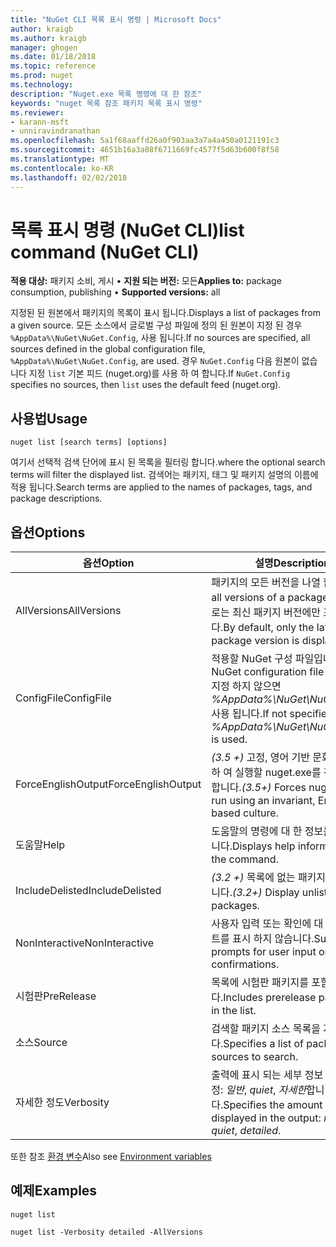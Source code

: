 ```yaml
---
title: "NuGet CLI 목록 표시 명령 | Microsoft Docs"
author: kraigb
ms.author: kraigb
manager: ghogen
ms.date: 01/18/2018
ms.topic: reference
ms.prod: nuget
ms.technology: 
description: "Nuget.exe 목록 명령에 대 한 참조"
keywords: "nuget 목록 참조 패키지 목록 표시 명령"
ms.reviewer:
- karann-msft
- unniravindranathan
ms.openlocfilehash: 5a1f68aaffd26a0f903aa3a7a4a450a0121191c3
ms.sourcegitcommit: 4651b16a3a08f6711669fc4577f5d63b600f8f58
ms.translationtype: MT
ms.contentlocale: ko-KR
ms.lasthandoff: 02/02/2018
---
```

# <a name="list-command-nuget-cli"></a><span data-ttu-id="e9bfb-104">목록 표시 명령 (NuGet CLI)</span><span class="sxs-lookup"><span data-stu-id="e9bfb-104">list command (NuGet CLI)</span></span>

<span data-ttu-id="e9bfb-105">**적용 대상:** 패키지 소비, 게시 &bullet; **지원 되는 버전:** 모든</span><span class="sxs-lookup"><span data-stu-id="e9bfb-105">**Applies to:** package consumption, publishing &bullet; **Supported versions:** all</span></span>

<span data-ttu-id="e9bfb-106">지정된 된 원본에서 패키지의 목록이 표시 됩니다.</span><span class="sxs-lookup"><span data-stu-id="e9bfb-106">Displays a list of packages from a given source.</span></span> <span data-ttu-id="e9bfb-107">모든 소스에서 글로벌 구성 파일에 정의 된 원본이 지정 된 경우 `%AppData%\NuGet\NuGet.Config`, 사용 됩니다.</span><span class="sxs-lookup"><span data-stu-id="e9bfb-107">If no sources are specified, all sources defined in the global configuration file, `%AppData%\NuGet\NuGet.Config`, are used.</span></span> <span data-ttu-id="e9bfb-108">경우 `NuGet.Config` 다음 원본이 없습니다 지정 `list` 기본 피드 (nuget.org)를 사용 하 여 합니다.</span><span class="sxs-lookup"><span data-stu-id="e9bfb-108">If `NuGet.Config` specifies no sources, then `list` uses the default feed (nuget.org).</span></span>

## <a name="usage"></a><span data-ttu-id="e9bfb-109">사용법</span><span class="sxs-lookup"><span data-stu-id="e9bfb-109">Usage</span></span>

```cli
nuget list [search terms] [options]
```

<span data-ttu-id="e9bfb-110">여기서 선택적 검색 단어에 표시 된 목록을 필터링 합니다.</span><span class="sxs-lookup"><span data-stu-id="e9bfb-110">where the optional search terms will filter the displayed list.</span></span> <span data-ttu-id="e9bfb-111">검색어는 패키지, 태그 및 패키지 설명의 이름에 적용 됩니다.</span><span class="sxs-lookup"><span data-stu-id="e9bfb-111">Search terms are applied to the names of packages, tags, and package descriptions.</span></span>

## <a name="options"></a><span data-ttu-id="e9bfb-112">옵션</span><span class="sxs-lookup"><span data-stu-id="e9bfb-112">Options</span></span>

| <span data-ttu-id="e9bfb-113">옵션</span><span class="sxs-lookup"><span data-stu-id="e9bfb-113">Option</span></span> | <span data-ttu-id="e9bfb-114">설명</span><span class="sxs-lookup"><span data-stu-id="e9bfb-114">Description</span></span> |
| --- | --- |
| <span data-ttu-id="e9bfb-115">AllVersions</span><span class="sxs-lookup"><span data-stu-id="e9bfb-115">AllVersions</span></span> | <span data-ttu-id="e9bfb-116">패키지의 모든 버전을 나열 합니다.</span><span class="sxs-lookup"><span data-stu-id="e9bfb-116">List all versions of a package.</span></span> <span data-ttu-id="e9bfb-117">기본적으로는 최신 패키지 버전에만 표시 됩니다.</span><span class="sxs-lookup"><span data-stu-id="e9bfb-117">By default, only the latest package version is displayed.</span></span> |
| <span data-ttu-id="e9bfb-118">ConfigFile</span><span class="sxs-lookup"><span data-stu-id="e9bfb-118">ConfigFile</span></span> | <span data-ttu-id="e9bfb-119">적용할 NuGet 구성 파일입니다.</span><span class="sxs-lookup"><span data-stu-id="e9bfb-119">The NuGet configuration file to apply.</span></span> <span data-ttu-id="e9bfb-120">지정 하지 않으면 *%AppData%\NuGet\NuGet.Config* 사용 됩니다.</span><span class="sxs-lookup"><span data-stu-id="e9bfb-120">If not specified, *%AppData%\NuGet\NuGet.Config* is used.</span></span> |
| <span data-ttu-id="e9bfb-121">ForceEnglishOutput</span><span class="sxs-lookup"><span data-stu-id="e9bfb-121">ForceEnglishOutput</span></span> | <span data-ttu-id="e9bfb-122">*(3.5 +)*  고정, 영어 기반 문화권을 사용 하 여 실행할 nuget.exe를 강제로 수행 합니다.</span><span class="sxs-lookup"><span data-stu-id="e9bfb-122">*(3.5+)* Forces nuget.exe to run using an invariant, English-based culture.</span></span> |
| <span data-ttu-id="e9bfb-123">도움말</span><span class="sxs-lookup"><span data-stu-id="e9bfb-123">Help</span></span> | <span data-ttu-id="e9bfb-124">도움말의 명령에 대 한 정보를 표시 합니다.</span><span class="sxs-lookup"><span data-stu-id="e9bfb-124">Displays help information for the command.</span></span> |
| <span data-ttu-id="e9bfb-125">IncludeDelisted</span><span class="sxs-lookup"><span data-stu-id="e9bfb-125">IncludeDelisted</span></span> | <span data-ttu-id="e9bfb-126">*(3.2 +)*  목록에 없는 패키지를 표시 합니다.</span><span class="sxs-lookup"><span data-stu-id="e9bfb-126">*(3.2+)* Display unlisted packages.</span></span> |
| <span data-ttu-id="e9bfb-127">NonInteractive</span><span class="sxs-lookup"><span data-stu-id="e9bfb-127">NonInteractive</span></span> | <span data-ttu-id="e9bfb-128">사용자 입력 또는 확인에 대 한 프롬프트를 표시 하지 않습니다.</span><span class="sxs-lookup"><span data-stu-id="e9bfb-128">Suppresses prompts for user input or confirmations.</span></span> |
| <span data-ttu-id="e9bfb-129">시험판</span><span class="sxs-lookup"><span data-stu-id="e9bfb-129">PreRelease</span></span> | <span data-ttu-id="e9bfb-130">목록에 시험판 패키지를 포함합니다.</span><span class="sxs-lookup"><span data-stu-id="e9bfb-130">Includes prerelease packages in the list.</span></span> |
| <span data-ttu-id="e9bfb-131">소스</span><span class="sxs-lookup"><span data-stu-id="e9bfb-131">Source</span></span> | <span data-ttu-id="e9bfb-132">검색할 패키지 소스 목록을 지정 합니다.</span><span class="sxs-lookup"><span data-stu-id="e9bfb-132">Specifies a list of packages sources to search.</span></span> |
| <span data-ttu-id="e9bfb-133">자세한 정도</span><span class="sxs-lookup"><span data-stu-id="e9bfb-133">Verbosity</span></span> | <span data-ttu-id="e9bfb-134">출력에 표시 되는 세부 정보 수준을 지정: *일반*, *quiet*, *자세한*합니다.</span><span class="sxs-lookup"><span data-stu-id="e9bfb-134">Specifies the amount of detail displayed in the output: *normal*, *quiet*, *detailed*.</span></span> |

<span data-ttu-id="e9bfb-135">또한 참조 [환경 변수](cli-ref-environment-variables.md)</span><span class="sxs-lookup"><span data-stu-id="e9bfb-135">Also see [Environment variables](cli-ref-environment-variables.md)</span></span>

## <a name="examples"></a><span data-ttu-id="e9bfb-136">예제</span><span class="sxs-lookup"><span data-stu-id="e9bfb-136">Examples</span></span>

```cli
nuget list

nuget list -Verbosity detailed -AllVersions
```
